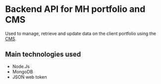 # Backend API for MH portfolio and CMS

Used to manage, retrieve and update data on the client portfolio using the [CMS](https://mh-cms.netlify.app/).

## Main technologies used
- Node.Js
- MongoDB
- JSON web token
